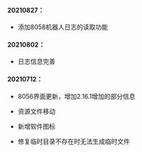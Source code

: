 #### 20210827：

- 添加8058机器人日志的读取功能

#### 20210802：

- 日志信息完善

#### 20210712：

- 8056界面更新，增加2.16.1增加的部分信息

- 资源文件移动

- 新增软件图标

- 修复临时目录不存在时无法生成临时文件

  